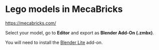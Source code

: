 # Lego models in MecaBricks

https://mecabricks.com/

Select your model, go to **Editor** and export as **Blender Add-On (.zmbx)**.

You will need to install the [Blender Lite](https://mecabricks.com/en/shop) add-on.
